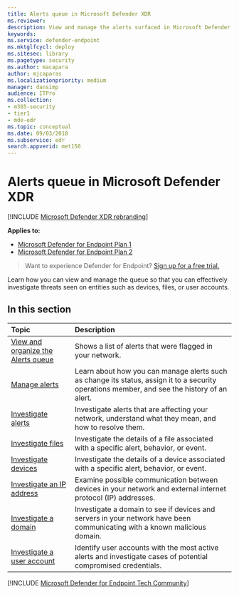 ```yaml
---
title: Alerts queue in Microsoft Defender XDR
ms.reviewer:
description: View and manage the alerts surfaced in Microsoft Defender XDR
keywords:
ms.service: defender-endpoint
ms.mktglfcycl: deploy
ms.sitesec: library
ms.pagetype: security
ms.author: macapara
author: mjcaparas
ms.localizationpriority: medium
manager: dansimp
audience: ITPro
ms.collection: 
- m365-security
- tier1
- mde-edr
ms.topic: conceptual
ms.date: 09/03/2018
ms.subservice: edr
search.appverid: met150
---
```


# Alerts queue in Microsoft Defender XDR

[!INCLUDE [Microsoft Defender XDR rebranding](../../includes/microsoft-defender.md)]

**Applies to:**
- [Microsoft Defender for Endpoint Plan 1](https://go.microsoft.com/fwlink/p/?linkid=2154037)
- [Microsoft Defender for Endpoint Plan 2](https://go.microsoft.com/fwlink/p/?linkid=2154037)

> Want to experience Defender for Endpoint? [Sign up for a free trial.](https://signup.microsoft.com/create-account/signup?products=7f379fee-c4f9-4278-b0a1-e4c8c2fcdf7e&ru=https://aka.ms/MDEp2OpenTrial?ocid=docs-wdatp-exposedapis-abovefoldlink)

Learn how you can view and manage the queue so that you can effectively investigate threats seen on entities such as devices, files, or user accounts.

## In this section

Topic|Description
:---|:---
[View and organize the Alerts queue](alerts-queue.md)|Shows a list of alerts that were flagged in your network.
[Manage alerts](manage-alerts.md)|Learn about how you can manage alerts such as change its status, assign it to a security operations member, and see the history of an alert.
[Investigate alerts](investigate-alerts.md)|Investigate alerts that are affecting your network, understand what they mean, and how to resolve them.
[Investigate files](investigate-files.md)|Investigate the details of a file associated with a specific alert, behavior, or event.
[Investigate devices](investigate-machines.md)|Investigate the details of a device associated with a specific alert, behavior, or event.
[Investigate an IP address](investigate-ip.md)|Examine possible communication between devices in your network and external internet protocol (IP) addresses.
[Investigate a domain](investigate-domain.md)|Investigate a domain to see if devices and servers in your network have been communicating with a known malicious domain.
[Investigate a user account](investigate-user.md)|Identify user accounts with the most active alerts and investigate cases of potential compromised credentials.
[!INCLUDE [Microsoft Defender for Endpoint Tech Community](../../includes/defender-mde-techcommunity.md)]
